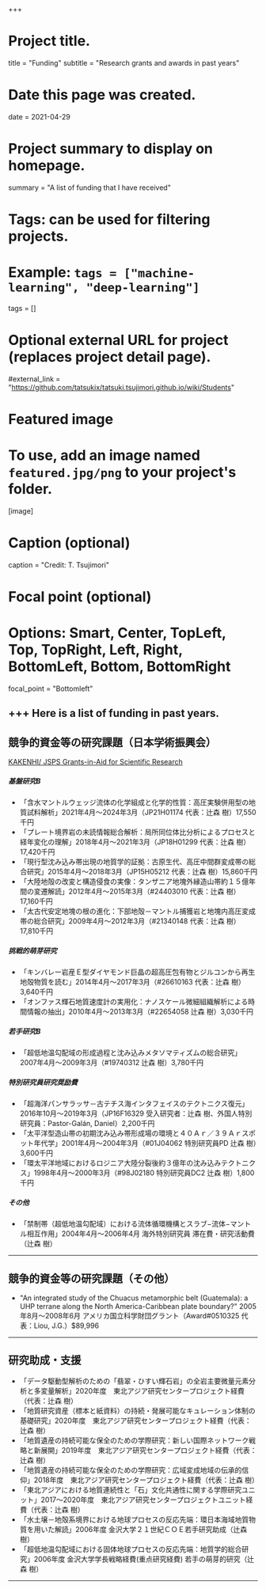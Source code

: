 +++
# Project title.
title = "Funding"
subtitle = "Research grants and awards in past years"

# Date this page was created.
date = 2021-04-29

# Project summary to display on homepage.
summary = "A list of funding that I have received"

# Tags: can be used for filtering projects.
# Example: `tags = ["machine-learning", "deep-learning"]`
tags = []

# Optional external URL for project (replaces project detail page).
#external_link = "https://github.com/tatsukix/tatsuki.tsujimori.github.io/wiki/Students"

# Featured image
# To use, add an image named `featured.jpg/png` to your project's folder. 
[image]
  # Caption (optional)
  caption = "Credit: T. Tsujimori"

  # Focal point (optional)
  # Options: Smart, Center, TopLeft, Top, TopRight, Left, Right, BottomLeft, Bottom, BottomRight
  focal_point = "Bottomleft"

+++
Here is a list of funding in past years. 
----------
## 競争的資金等の研究課題（日本学術振興会）
[KAKENHI/ JSPS Grants-in-Aid for Scientific Research](https://nrid.nii.ac.jp/ja/nrid/1000000436833/)
##### 基盤研究B
- 「含水マントルウェッジ流体の化学組成と化学的性質：高圧実験併用型の地質試料解析」2021年4月〜2024年3月（JP21H01174 代表：辻森 樹）17,550千円
- 「プレート境界岩の未読情報総合解析：局所同位体比分析によるプロセスと経年変化の理解」2018年4月〜2021年3月（JP18H01299 代表：辻森 樹）17,420千円
- 「現行型沈み込み帯出現の地質学的証拠：古原生代、高圧中間群変成帯の総合研究」2015年4月〜2018年3月（JP15H05212 代表：辻森 樹）15,860千円
- 「大陸地殻の改変と構造侵食の実像：タンザニア地塊外縁造山帯約１５億年間の変遷解読」2012年4月〜2015年3月（#24403010 代表：辻森 樹）17,160千円
- 「太古代安定地塊の根の進化：下部地殻－マントル捕獲岩と地塊内高圧変成帯の総合研究」2009年4月〜2012年3月（#21340148 代表：辻森 樹）17,810千円

##### 挑戦的萌芽研究
- 「キンバレー岩産Ｅ型ダイヤモンド巨晶の超高圧包有物とジルコンから再生地殻物質を読む」2014年4月〜2017年3月（#26610163 代表：辻森 樹）3,640千円
- 「オンファス輝石地質速度計の実用化：ナノスケール微細組織解析による時間情報の抽出」2010年4月〜2013年3月（#22654058 辻森 樹）3,030千円

##### 若手研究B
- 「超低地温勾配域の形成過程と沈み込みメタソマティズムの総合研究」2007年4月〜2009年3月（#19740312 辻森 樹）3,780千円

##### 特別研究員研究奨励費
- 「超海洋パンサラッサ－古テチス海インタフェイスのテクトニクス復元」2016年10月〜2019年3月（JP16F16329 受入研究者：辻森 樹、外国人特別研究員：Pastor-Galán, Daniel）2,200千円
- 「太平洋型造山帯の初期沈み込み帯形成場の環境と４０Ａｒ／３９Ａｒスポット年代学」2001年4月〜2004年3月（#01J04062 特別研究員PD 辻森 樹）3,600千円
- 「環太平洋地域におけるロジニア大陸分裂後約３億年の沈み込みテクトニクス」1998年4月〜2000年3月（#98J02180 特別研究員DC2 辻森 樹）1,800千円


##### その他
- 「禁制帯（超低地温勾配域）における流体循環機構とスラブ−流体−マントル相互作用」2004年4月〜2006年4月 海外特別研究員 滞在費・研究活動費（辻森 樹）
----------

## 競争的資金等の研究課題（その他）
- "An
integrated study of the Chuacus metamorphic belt (Guatemala): a UHP terrane
along the North America-Caribbean plate boundary?" 2005年8月〜2008年6月 アメリカ国立科学財団グラント（Award#0510325 代表：Liou, J.G.）$89,996
<!-- - "Caracterizacion química por microsonda electrónica de los materials ornamentales que se extraen en la Cordillera Contral de Guatemala" 2005年 グアテマラ共和国国立科学技術会議グラント
  (代表：Gordillo Barranco de Marchena, Carla Deyanira) -->
----------

## 研究助成・支援
- 「データ駆動型解析のための「翡翠・ひすい輝石岩」の全岩主要微量元素分析と多変量解析」2020年度　東北アジア研究センタープロジェクト経費（代表：辻森 樹）
- 「地質研究資産（標本と紙資料）の持続・発展可能なキュレーション体制の基礎研究」2020年度　東北アジア研究センタープロジェクト経費（代表：辻森 樹）
- 「地質遺産の持続可能な保全のための学際研究：新しい国際ネットワーク戦略と新展開」2019年度　東北アジア研究センタープロジェクト経費（代表：辻森 樹）
- 「地質遺産の持続可能な保全のための学際研究：広域変成地域の伝承的信仰」2018年度　東北アジア研究センタープロジェクト経費（代表：辻森 樹）
- 「東北アジアにおける地質連続性と「石」文化共通性に関する学際研究ユニット」2017〜2020年度　東北アジア研究センタープロジェクトユニット経費（代表：辻森 樹）
- 「水土壌－地殻系境界における地球プロセスの反応先端：環日本海域地質物質を用いた解読」2006年度 金沢大学２１世紀ＣＯＥ若手研究助成（辻森 樹）
- 「超低地温勾配域における固体地球プロセスの反応先端：地質学的総合研究」2006年度 金沢大学学長戦略経費(重点研究経費) 若手の萌芽的研究（辻森 樹）

----------

